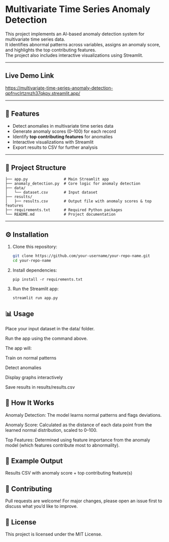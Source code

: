 # Multivariate Time Series Anomaly Detection

This project implements an AI-based anomaly detection system for multivariate time series data.  
It identifies abnormal patterns across variables, assigns an anomaly score, and highlights the top contributing features.  
The project also includes interactive visualizations using Streamlit.

---

## Live Demo Link

https://multivariate-time-series-anomaly-detection-qpfnvclrtzmzh37qkpy.streamlit.app/

---

## 🚀 Features
- Detect anomalies in multivariate time series data  
- Generate anomaly scores (0–100) for each record  
- Identify **top contributing features** for anomalies  
- Interactive visualizations with Streamlit  
- Export results to CSV for further analysis  

---

## 📂 Project Structure

```text
├── app.py                # Main Streamlit app
├── anomaly_detection.py  # Core logic for anomaly detection
├── data/
│   └── dataset.csv       # Input dataset
├── results/
│   ├── results.csv       # Output file with anomaly scores & top features
├── requirements.txt      # Required Python packages
└── README.md             # Project documentation

```

---

## ⚙️ Installation

1. Clone this repository:
   ```bash
   git clone https://github.com/your-username/your-repo-name.git
   cd your-repo-name
   ```
2. Install dependencies:
   ```
   pip install -r requirements.txt
   ```
4. Run the Streamlit app:
   ```
   streamlit run app.py
   ```

## 📊 Usage

Place your input dataset in the data/ folder.

Run the app using the command above.

The app will:

Train on normal patterns

Detect anomalies

Display graphs interactively

Save results in results/results.csv

## 🧠 How It Works

Anomaly Detection: The model learns normal patterns and flags deviations.

Anomaly Score: Calculated as the distance of each data point from the learned normal distribution, scaled to 0–100.

Top Features: Determined using feature importance from the anomaly model (which features contribute most to abnormality).

## 📌 Example Output

Results CSV with anomaly score + top contributing feature(s)

## 🤝 Contributing

Pull requests are welcome! For major changes, please open an issue first to discuss what you’d like to improve.

## 📜 License

This project is licensed under the MIT License.
